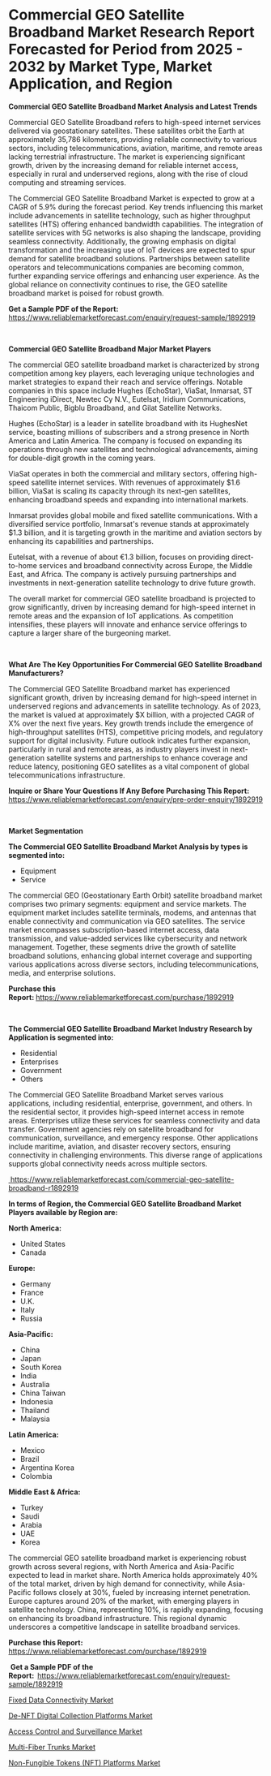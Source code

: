 <p><h1>Commercial GEO Satellite Broadband Market Research Report Forecasted for Period from 2025 -  2032 by Market Type, Market Application, and Region</h1></p><p><strong>Commercial GEO Satellite Broadband Market Analysis and Latest Trends</strong></p>
<p><p>Commercial GEO Satellite Broadband refers to high-speed internet services delivered via geostationary satellites. These satellites orbit the Earth at approximately 35,786 kilometers, providing reliable connectivity to various sectors, including telecommunications, aviation, maritime, and remote areas lacking terrestrial infrastructure. The market is experiencing significant growth, driven by the increasing demand for reliable internet access, especially in rural and underserved regions, along with the rise of cloud computing and streaming services.</p><p>The Commercial GEO Satellite Broadband Market is expected to grow at a CAGR of 5.9% during the forecast period. Key trends influencing this market include advancements in satellite technology, such as higher throughput satellites (HTS) offering enhanced bandwidth capabilities. The integration of satellite services with 5G networks is also shaping the landscape, providing seamless connectivity. Additionally, the growing emphasis on digital transformation and the increasing use of IoT devices are expected to spur demand for satellite broadband solutions. Partnerships between satellite operators and telecommunications companies are becoming common, further expanding service offerings and enhancing user experience. As the global reliance on connectivity continues to rise, the GEO satellite broadband market is poised for robust growth.</p></p>
<p><strong>Get a Sample PDF of the Report:&nbsp;</strong> <a href="https://www.reliablemarketforecast.com/enquiry/request-sample/1892919?utm_campaign=1842&utm_medium=2&utm_source=Github&utm_content=ia&utm_term=08042025&utm_id=commercial-geo-satellite-broadband">https://www.reliablemarketforecast.com/enquiry/request-sample/1892919</a></p>
<p>&nbsp;</p>
<p><strong>Commercial GEO Satellite Broadband Major Market Players</strong></p>
<p><p>The commercial GEO satellite broadband market is characterized by strong competition among key players, each leveraging unique technologies and market strategies to expand their reach and service offerings. Notable companies in this space include Hughes (EchoStar), ViaSat, Inmarsat, ST Engineering iDirect, Newtec Cy N.V., Eutelsat, Iridium Communications, Thaicom Public, Bigblu Broadband, and Gilat Satellite Networks.</p><p>Hughes (EchoStar) is a leader in satellite broadband with its HughesNet service, boasting millions of subscribers and a strong presence in North America and Latin America. The company is focused on expanding its operations through new satellites and technological advancements, aiming for double-digit growth in the coming years.</p><p>ViaSat operates in both the commercial and military sectors, offering high-speed satellite internet services. With revenues of approximately $1.6 billion, ViaSat is scaling its capacity through its next-gen satellites, enhancing broadband speeds and expanding into international markets.</p><p>Inmarsat provides global mobile and fixed satellite communications. With a diversified service portfolio, Inmarsat's revenue stands at approximately $1.3 billion, and it is targeting growth in the maritime and aviation sectors by enhancing its capabilities and partnerships.</p><p>Eutelsat, with a revenue of about €1.3 billion, focuses on providing direct-to-home services and broadband connectivity across Europe, the Middle East, and Africa. The company is actively pursuing partnerships and investments in next-generation satellite technology to drive future growth.</p><p>The overall market for commercial GEO satellite broadband is projected to grow significantly, driven by increasing demand for high-speed internet in remote areas and the expansion of IoT applications. As competition intensifies, these players will innovate and enhance service offerings to capture a larger share of the burgeoning market.</p></p>
<p>&nbsp;</p>
<p><strong>What Are The Key Opportunities For Commercial GEO Satellite Broadband Manufacturers?</strong></p>
<p><p>The Commercial GEO Satellite Broadband market has experienced significant growth, driven by increasing demand for high-speed internet in underserved regions and advancements in satellite technology. As of 2023, the market is valued at approximately $X billion, with a projected CAGR of X% over the next five years. Key growth trends include the emergence of high-throughput satellites (HTS), competitive pricing models, and regulatory support for digital inclusivity. Future outlook indicates further expansion, particularly in rural and remote areas, as industry players invest in next-generation satellite systems and partnerships to enhance coverage and reduce latency, positioning GEO satellites as a vital component of global telecommunications infrastructure.</p></p>
<p><strong>Inquire or Share Your Questions If Any Before Purchasing This Report:</strong> <a href="https://www.reliablemarketforecast.com/enquiry/pre-order-enquiry/1892919?utm_campaign=1842&utm_medium=2&utm_source=Github&utm_content=ia&utm_term=08042025&utm_id=commercial-geo-satellite-broadband">https://www.reliablemarketforecast.com/enquiry/pre-order-enquiry/1892919</a></p>
<p>&nbsp;</p>
<p><strong>Market Segmentation</strong></p>
<p><strong>The Commercial GEO Satellite Broadband Market Analysis by types is segmented into:</strong></p>
<p><ul><li>Equipment</li><li>Service</li></ul></p>
<p><p>The commercial GEO (Geostationary Earth Orbit) satellite broadband market comprises two primary segments: equipment and service markets. The equipment market includes satellite terminals, modems, and antennas that enable connectivity and communication via GEO satellites. The service market encompasses subscription-based internet access, data transmission, and value-added services like cybersecurity and network management. Together, these segments drive the growth of satellite broadband solutions, enhancing global internet coverage and supporting various applications across diverse sectors, including telecommunications, media, and enterprise solutions.</p></p>
<p><strong>Purchase this Report:&nbsp;</strong><a href="https://www.reliablemarketforecast.com/purchase/1892919?utm_campaign=1842&utm_medium=2&utm_source=Github&utm_content=ia&utm_term=08042025&utm_id=commercial-geo-satellite-broadband">https://www.reliablemarketforecast.com/purchase/1892919</a></p>
<p>&nbsp;</p>
<p><strong>The Commercial GEO Satellite Broadband Market Industry Research by Application is segmented into:</strong></p>
<p><ul><li>Residential</li><li>Enterprises</li><li>Government</li><li>Others</li></ul></p>
<p><p>The Commercial GEO Satellite Broadband Market serves various applications, including residential, enterprise, government, and others. In the residential sector, it provides high-speed internet access in remote areas. Enterprises utilize these services for seamless connectivity and data transfer. Government agencies rely on satellite broadband for communication, surveillance, and emergency response. Other applications include maritime, aviation, and disaster recovery sectors, ensuring connectivity in challenging environments. This diverse range of applications supports global connectivity needs across multiple sectors.</p></p>
<p><a href="https://www.reliablemarketforecast.com/commercial-geo-satellite-broadband-r1892919?utm_campaign=1842&utm_medium=2&utm_source=Github&utm_content=ia&utm_term=08042025&utm_id=commercial-geo-satellite-broadband">&nbsp;https://www.reliablemarketforecast.com/commercial-geo-satellite-broadband-r1892919</a></p>
<p><strong>In terms of Region, the Commercial GEO Satellite Broadband Market Players available by Region are:</strong></p>
<p>
    <p> <strong> North America: </strong>
        <ul>
            <li>United States</li>
            <li>Canada</li>
        </ul>
        </p> 
    <p> <strong> Europe: </strong>
        <ul>
            <li>Germany</li>
            <li>France</li>
            <li>U.K.</li>
            <li>Italy</li>
            <li>Russia</li>
        </ul>
        </p> 
    <p> <strong> Asia-Pacific: </strong>
        <ul>
            <li>China</li>
            <li>Japan</li>
            <li>South Korea</li>
            <li>India</li>
            <li>Australia</li>
            <li>China Taiwan</li>
            <li>Indonesia</li>
            <li>Thailand</li>
            <li>Malaysia</li>
        </ul>
        </p> 
    <p> <strong> Latin America: </strong>
        <ul>
            <li>Mexico</li>
            <li>Brazil</li>
            <li>Argentina Korea</li>
            <li>Colombia</li>
        </ul>
        </p> 
    <p> <strong> Middle East & Africa: </strong>
        <ul>
            <li>Turkey</li>
            <li>Saudi</li>
            <li>Arabia</li>
            <li>UAE</li>
            <li>Korea</li>
        </ul>
    </p>
    </p>
<p><p>The commercial GEO satellite broadband market is experiencing robust growth across several regions, with North America and Asia-Pacific expected to lead in market share. North America holds approximately 40% of the total market, driven by high demand for connectivity, while Asia-Pacific follows closely at 30%, fueled by increasing internet penetration. Europe captures around 20% of the market, with emerging players in satellite technology. China, representing 10%, is rapidly expanding, focusing on enhancing its broadband infrastructure. This regional dynamic underscores a competitive landscape in satellite broadband services.</p></p>
<p><strong>Purchase this Report: </strong><a href="https://www.reliablemarketforecast.com/purchase/1892919?utm_campaign=1842&utm_medium=2&utm_source=Github&utm_content=ia&utm_term=08042025&utm_id=commercial-geo-satellite-broadband">https://www.reliablemarketforecast.com/purchase/1892919</a></p>
<p>&nbsp;<strong>Get a Sample PDF of the Report:&nbsp;&nbsp;</strong><a href="https://www.reliablemarketforecast.com/enquiry/request-sample/1892919?utm_campaign=1842&utm_medium=2&utm_source=Github&utm_content=ia&utm_term=08042025&utm_id=commercial-geo-satellite-broadband">https://www.reliablemarketforecast.com/enquiry/request-sample/1892919</a></p>
<p><strong></strong></p>
<p><p><a href="https://github.com/heinslakey2x/Market-Research-Report-List-1/blob/main/fixed-data-connectivity-market.md?utm_campaign=1842&utm_medium=2&utm_source=Github&utm_content=ia&utm_term=08042025&utm_id=commercial-geo-satellite-broadband">Fixed Data Connectivity Market</a></p><p><a href="https://github.com/gitfwelday/Market-Research-Report-List-1/blob/main/de-nft-digital-collection-platforms-market.md?utm_campaign=1842&utm_medium=2&utm_source=Github&utm_content=ia&utm_term=08042025&utm_id=commercial-geo-satellite-broadband">De-NFT Digital Collection Platforms Market</a></p><p><a href="https://github.com/hayasiorover/Market-Research-Report-List-1/blob/main/access-control-and-surveillance-market.md?utm_campaign=1842&utm_medium=2&utm_source=Github&utm_content=ia&utm_term=08042025&utm_id=commercial-geo-satellite-broadband">Access Control and Surveillance Market</a></p><p><a href="https://github.com/makzzochil/Market-Research-Report-List-1/blob/main/multi-fiber-trunks-market.md?utm_campaign=1842&utm_medium=2&utm_source=Github&utm_content=ia&utm_term=08042025&utm_id=commercial-geo-satellite-broadband">Multi-Fiber Trunks Market</a></p><p><a href="https://github.com/mronmizoe/Market-Research-Report-List-1/blob/main/non-fungible-tokens-nft-platforms-market.md?utm_campaign=1842&utm_medium=2&utm_source=Github&utm_content=ia&utm_term=08042025&utm_id=commercial-geo-satellite-broadband">Non-Fungible Tokens (NFT) Platforms Market</a></p></p>